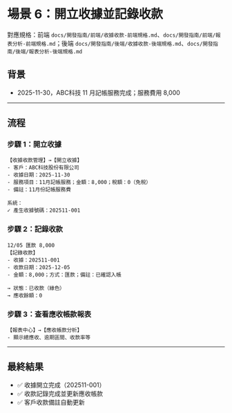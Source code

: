 # 場景 6：開立收據並記錄收款

對應規格：前端 `docs/開發指南/前端/收據收款-前端規格.md`、`docs/開發指南/前端/報表分析-前端規格.md`；後端 `docs/開發指南/後端/收據收款-後端規格.md`、`docs/開發指南/後端/報表分析-後端規格.md`

## 背景
- 2025-11-30，ABC科技 11 月記帳服務完成；服務費用 8,000

---

## 流程

### 步驟 1：開立收據
```
【收據收款管理】→【開立收據】
- 客戶：ABC科技股份有限公司
- 收據日期：2025-11-30
- 服務項目：11月記帳服務；金額：8,000；稅額：0（免稅）
- 備註：11月份記帳服務費

系統：
✓ 產生收據號碼：202511-001
```

### 步驟 2：記錄收款
```
12/05 匯款 8,000
【記錄收款】
- 收據：202511-001
- 收款日期：2025-12-05
- 金額：8,000；方式：匯款；備註：已確認入帳

→ 狀態：已收款（綠色）
→ 應收餘額：0
```

### 步驟 3：查看應收帳款報表
```
【報表中心】→【應收帳款分析】
- 顯示總應收、逾期區間、收款率等
```

---

## 最終結果
- ✅ 收據開立完成（202511-001）
- ✅ 收款記錄完成並更新應收帳款
- ✅ 客戶收款備註自動更新
